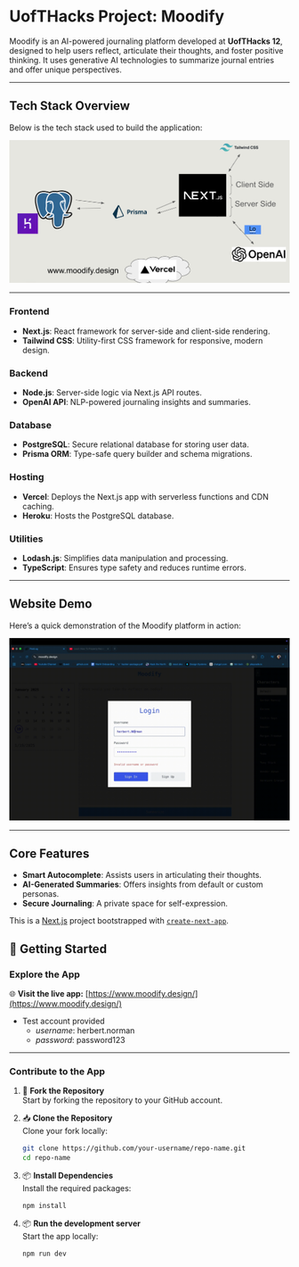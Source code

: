 # **UofTHacks Project: Moodify**

Moodify is an AI-powered journaling platform developed at **UofTHacks 12**, designed to help users reflect, articulate their thoughts, and foster positive thinking. It uses generative AI technologies to summarize journal entries and offer unique perspectives.

---

## **Tech Stack Overview**

Below is the tech stack used to build the application:

![Tech Stack Diagram](/public/uofthacks_tech_stack.png)

---

### **Frontend**
- **Next.js**: React framework for server-side and client-side rendering.
- **Tailwind CSS**: Utility-first CSS framework for responsive, modern design.

### **Backend**
- **Node.js**: Server-side logic via Next.js API routes.
- **OpenAI API**: NLP-powered journaling insights and summaries.

### **Database**
- **PostgreSQL**: Secure relational database for storing user data.
- **Prisma ORM**: Type-safe query builder and schema migrations.

### **Hosting**
- **Vercel**: Deploys the Next.js app with serverless functions and CDN caching.
- **Heroku**: Hosts the PostgreSQL database.

### **Utilities**
- **Lodash.js**: Simplifies data manipulation and processing.
- **TypeScript**: Ensures type safety and reduces runtime errors.

---

## **Website Demo**

Here’s a quick demonstration of the Moodify platform in action:

![Moodify Demo](/public/uoft_hacks_demo.gif)

---

## **Core Features**
- **Smart Autocomplete**: Assists users in articulating their thoughts.
- **AI-Generated Summaries**: Offers insights from default or custom personas.
- **Secure Journaling**: A private space for self-expression.

This is a [Next.js](https://nextjs.org) project bootstrapped with [`create-next-app`](https://nextjs.org/docs/app/api-reference/cli/create-next-app).

## 🚀 Getting Started

### Explore the App
🌐 **Visit the live app:** [https://www.moodify.design/](https://www.moodify.design/)
- Test account provided
  - *username*: herbert.norman
  - *password*: password123
  
---

### Contribute to the App
1. 🍴 **Fork the Repository**\
   Start by forking the repository to your GitHub account.


2. 📥 **Clone the Repository**\
   Clone your fork locally:
   ```bash
   git clone https://github.com/your-username/repo-name.git
   cd repo-name
   
3. 📦 **Install Dependencies**\
   Install the required packages:
   ```bash
   npm install

4. 📦 **Run the development server**\
   Start the app locally:
   ```bash
   npm run dev
